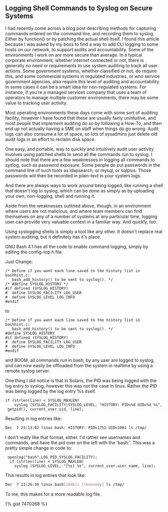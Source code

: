 ## Logging Shell Commands to Syslog on Secure Systems

I had recently come across a blog post describing methods for capturing commands entered on the command line, and recording them to syslog.  Either by function() or by patching the actual shell itself.   I found this article because I was asked by my boss to find a way to add CLI logging to some hosts on our network, to support audits and accountability.
Some of the environments I work on are more secure than average.  In a typical corporate environment, whether internet connected or not, there is generally no need or requirements to use system auditing to track all user actions.  Some government systems, whether classified or not, do require this, and some commercial systems in regulated industries, or who service government agencies, also require this level of auditing and accountability.  In some cases it can be a smart idea for non-regulated systems.  For instance, if you're a managed services company that uses a team of operators to manage multiple customer environments, there may be some value to tracking user activity.

Most operating environments these days come with some sort of auditing facility, however I have found that these are usually fairly unintuitive, and most people that implement auditing do so by following a How-To, and then end up not actually having a SME on staff when things do go wrong.  Audit logs can also consume a lot of space, so lots of sysadmins just delete old audit logs in an effort to reclaim disk space.

One easy, and portable, way to quickly and intuitively audit user activity involves using patched shells to send all the commands run to syslog.  I should note that there are a few weaknesses in logging all commands to syslog, such as password exposure.  Some people do put passwords in the command line of such tools as ldapsearch, or mysql, or sqlplus.  Those passwords will then be recorded in plain-text in your system logs.

And there are always ways to work around being logged, like running a shell that doesn't log to syslog, which can be done as simply as by uploading your own, non-logging, shell and running it.

Aside from the weaknesses outlined above, though, in an environment where users are not malicious, and where team members can find themselves on any of a number of systems at any particular time, logging user can provide very valuable context in a familiar way.  And quickly, too.

Using syslogging shells is simply a tool like any other.  It doesn't replace real system auditing, but it definitely has it's place.

GNU Bash 4.1 has all the code to enable command logging, simply by editing the config-top.h file.

Just Change:

```
/* Define if you want each line saved to the history list in bashhist.c:
   bash_add_history() to be sent to syslog(). */
/* #define SYSLOG_HISTORY */ 
#if defined (SYSLOG_HISTORY)
#  define SYSLOG_FACILITY LOG_USER
#  define SYSLOG_LEVEL LOG_INFO
#endif
```

to

```
/* Define if you want each line saved to the history list in bashhist.c:
   bash_add_history() to be sent to syslog(). */
#define SYSLOG_HISTORY 
#if defined (SYSLOG_HISTORY)
#  define SYSLOG_FACILITY LOG_USER
#  define SYSLOG_LEVEL LOG_INFO
#endif
```

and BOOM, all commands run in bash, by any user are logged to syslog, and can now easily be offloaded from the system in realtime by using a remote syslog server.

One thing I did notice is that in Solaris, the PID was being logged with the log entry to syslog, however this was not the case in linux.  Rather the PID was being logged by the log entry %s itself.
```
if (strlen(line) < SYSLOG_MAXLEN)
    syslog (SYSLOG_FACILITY|SYSLOG_LEVEL, "HISTORY: PID=%d UID=%d %s", 
 getpid(), current_user.uid, line);
```

Resulting in log entries like:
```bash
Dec  7 23:13:02 linux bash: HISTORY: PID=1752 UID=1001 ls /tmp/
```

I don't really like that format, either. I'd rather see usernames and commands, and have the pid over on the left with the 'bash:'. This was a pretty simple change in code to:
```
 openlog("bash",LOG_PID,SYSLOG_FACILITY);
  if (strlen(line) < SYSLOG_MAXLEN)
    syslog (SYSLOG_LEVEL, "[%s] %s", current_user.user_name, line);
```
This results in log entries that look like:
```bash
Dec  7 23:26:39 linux bash[1846]: [tkennedy] ls /tmp/
```

To me, this makes for a more readable log file.

{% gist 7470268 %}
